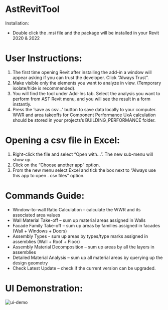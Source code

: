 # AstRevitTool

Installation:
 - Double click the .msi file and the package will be installed in your Revit 2020 & 2022


# User Instructions:

1. The first time opening Revit after installing the add-in a window will appear asking if you can  trust the developer. Click “Always Trust”.
2. Make visible only the elements you want to analyze in view. (Temporary isolate/hide is recommended). 
3. You will find the tool under Add-Ins tab. Select the analysis you want to perform from AST Revit menu, and you will see the result in a form instantly. 
4. Press the ‘save as csv...’ button to save data locally to your computer. WWR and area takeoffs for Component Performance UxA calculation should be stored in your projects’s BUILDING_PERFORMANCE folder.


# Opening a csv file in Excel:
1. Right-click the file and select “Open with…”. The new sub-menu will show up.
2. Click on the “Choose another app” option.
3. From the new menu select Excel and tick the box next to “Always use this app to open . csv files” option.


# Commands Guide:
 - Window-to-wall Ratio Calculation – calculate the WWR and its associated area values
 - Wall Material Take-off – sum up material areas assigned in Walls
 - Facade Family Take-off – sum up areas by families assigned in facades (Wall + Windows + Doors)
 - Assembly Types - sum up areas by types/type marks assigned in assemblies (Wall + Roof + Floor)
 - Assembly Material Decomposition – sum up areas by all the layers in assemblies
 - Detailed Material Analysis – sum up all material areas by querying up the design geometry
 - Check Latest Update – check if the current version can be upgraded.


# UI Demonstration:


![ui-demo](https://user-images.githubusercontent.com/51714723/156645874-6b379e22-9e0b-4907-8962-558c9ac5fd0d.jpg)


